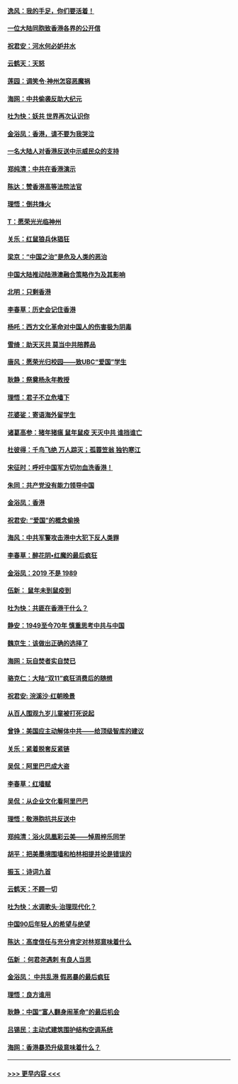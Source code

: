#### [逸风：我的手足，你们要活着！](../pages/nsc993/n11676352.md?t=11240544) 
#### [一位大陆同胞致香港各界的公开信](../pages/nsc993/n11675761.md?t=11240544) 
#### [祝君安：河水何必妒井水](../pages/nsc993/n11675746.md?t=11240544) 
#### [云鹤天：天怒](../pages/nsc993/n11675718.md?t=11240544) 
#### [莲园：调笑令‧神州怎容恶魔祸](../pages/nsc993/n11675648.md?t=11240544) 
#### [海网：中共偷袭反助大纪元](../pages/nsc993/n11673515.md?t=11240544) 
#### [吐为快：妖共 世界再次认识你](../pages/nsc993/n11673506.md?t=11240544) 
#### [金浴凤：香港，请不要为我哭泣](../pages/nsc993/n11673248.md?t=11240544) 
#### [一名大陆人对香港反送中示威民众的支持](../pages/nsc993/n11672615.md?t=11240544) 
#### [郑纯清：中共在香港演示](../pages/nsc993/n11670539.md?t=11240544) 
#### [陈达：赞香港高等法院法官](../pages/nsc993/n11669542.md?t=11240544) 
#### [理悟：倒共烽火](../pages/nsc993/n11668844.md?t=11240544) 
#### [T：愿荣光光临神州](../pages/nsc993/n11668421.md?t=11240544) 
#### [关乐：红鼠狼兵休猖狂](../pages/nsc993/n11668378.md?t=11240544) 
#### [梁京：“中国之治”是危及人类的恶治](../pages/nsc993/n11668328.md?t=11240544) 
#### [中国大陆推动陆港澳融合策略作为及其影响](../pages/nsc993/n11668157.md?t=11240544) 
#### [北明：只剩香港](../pages/nsc993/n11668002.md?t=11240544) 
#### [李春草：历史会记住香港](../pages/nsc993/n11667927.md?t=11240544) 
#### [杨吒：西方文化革命对中国人的伤害极为阴毒](../pages/nsc993/n11664521.md?t=11240544) 
#### [雪绮：助天灭共 莫当中共陪葬品](../pages/nsc993/n11662650.md?t=11240544) 
#### [唐风：愿荣光归校园——致UBC“爱国”学生](../pages/nsc993/n11662194.md?t=11240544) 
#### [耿静：祭奠杨永年教授](../pages/nsc993/n11662514.md?t=11240544) 
#### [理悟：君子不立危墙下](../pages/nsc993/n11662172.md?t=11240544) 
#### [花婆娑：寄语海外留学生](../pages/nsc993/n11662121.md?t=11240544) 
#### [诸葛高参：猪年猪瘟 鼠年鼠疫 天灭中共 谁挡谁亡](../pages/nsc993/n11661980.md?t=11240544) 
#### [杜彼得：千鸟飞绝 万人踪灭；孤蓑笠翁 独钓寒江](../pages/nsc993/n11661170.md?t=11240544) 
#### [宋征时：呼吁中国军方切勿血洗香港！](../pages/nsc993/n11415318.md?t=11240544) 
#### [朱同：共产党没有能力领导中国](../pages/nsc993/n11660421.md?t=11240544) 
#### [金浴凤：香港](../pages/nsc993/n11660419.md?t=11240544) 
#### [祝君安: “爱国”的概念偷换](../pages/nsc993/n11659706.md?t=11240544) 
#### [海风：中共军警攻击港中大犯下反人类罪](../pages/nsc993/n11659632.md?t=11240544) 
#### [李春草：醉花阴•红魔的最后疯狂](../pages/nsc993/n11659287.md?t=11240544) 
#### [金浴凤：2019 不是 1989](../pages/nsc993/n11657663.md?t=11240544) 
#### [伍新： 鼠年未到鼠疫到](../pages/nsc993/n11655098.md?t=11240544) 
#### [吐为快：共匪在香港干什么？](../pages/nsc993/n11654891.md?t=11240544) 
#### [静安：1949至今70年 慎重思考中共与中国](../pages/nsc993/n11651244.md?t=11240544) 
#### [魏京生：该做出正确的选择了](../pages/nsc993/n11653084.md?t=11240544) 
#### [海网：玩自焚者实自焚已](../pages/nsc993/n11652423.md?t=11240544) 
#### [骆克仁：大陆“双11”疯狂消费后的随想](../pages/nsc993/n11652305.md?t=11240544) 
#### [祝君安: 浣溪沙·红朝晚景](../pages/nsc993/n11652258.md?t=11240544) 
#### [从百人围观九岁儿童被打死说起](../pages/nsc993/n11651030.md?t=11240544) 
#### [曾铮：美国应主动解体中共——给顶级智库的建议](../pages/nsc993/n11649888.md?t=11240544) 
#### [关乐：紧着脱套反紧链](../pages/nsc993/n11649069.md?t=11240544) 
#### [吴侃：阿里巴巴成大盗](../pages/nsc993/n11645523.md?t=11240544) 
#### [李春草：红墙赋](../pages/nsc993/n11646389.md?t=11240544) 
#### [吴侃：从企业文化看阿里巴巴](../pages/nsc993/n11645476.md?t=11240544) 
#### [理悟：敬港胞抗共反送中](../pages/nsc993/n11645466.md?t=11240544) 
#### [郑纯清：浴火凤凰彩云美——悼周梓乐同学](../pages/nsc993/n11645155.md?t=11240544) 
#### [胡平：把美墨境围墙和柏林相提并论是错误的](../pages/nsc993/n11645134.md?t=11240544) 
#### [振玉：诗词九首](../pages/nsc993/n11644081.md?t=11240544) 
#### [云鹤天：不顾一切](../pages/nsc993/n11643508.md?t=11240544) 
#### [吐为快：水调歌头·治理现代化？](../pages/nsc993/n11643485.md?t=11240544) 
#### [中国90后年轻人的希望与绝望](../pages/nsc993/n11642317.md?t=11240544) 
#### [陈达：高度信任与充分肯定对林郑意味着什么](../pages/nsc993/n11641441.md?t=11240544) 
#### [伍新 ：何君尧遇刺 有良人当思](../pages/nsc993/n11641503.md?t=11240544) 
#### [金浴凤： 中共乱港  假恶暴的最后疯狂](../pages/nsc993/n11641495.md?t=11240544) 
#### [理悟：良方谁用](../pages/nsc993/n11641463.md?t=11240544) 
#### [耿静：中国“富人翻身闹革命”的最后机会](../pages/nsc993/n11640655.md?t=11240544) 
#### [吕锡民：主动式建筑围护结构空调系统](../pages/nsc993/n11640168.md?t=11240544) 
#### [海网：香港暴恐升级意味着什么？](../pages/nsc993/n11635904.md?t=11240544) 

----
#### [ >>> 更早内容 <<< ](../indexes/nsc993-earlier.md)
